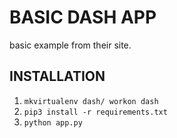 BASIC DASH APP
=============

basic example from their site.


INSTALLATION
-----------

   1. `mkvirtualenv dash/ workon dash`
   2. `pip3 install -r requirements.txt`
   3. `python app.py`
